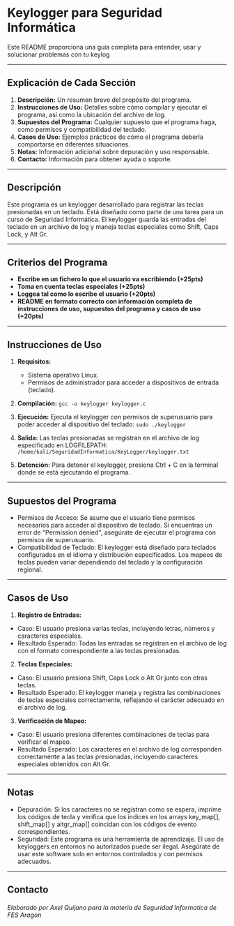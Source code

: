 # Keylogger para Seguridad Informática
Este README proporciona una guía completa para entender, usar y solucionar problemas con tu keylog

* * *
## Explicación de Cada Sección
1. **Descripción:** Un resumen breve del propósito del programa.
2. **Instrucciones de Uso:** Detalles sobre cómo compilar y ejecutar el programa, así como la ubicación del archivo de log.
3. **Supuestos del Programa:** Cualquier supuesto que el programa haga, como permisos y compatibilidad del teclado.
4. **Casos de Uso:** Ejemplos prácticos de cómo el programa debería comportarse en diferentes situaciones.
5. **Notas:** Información adicional sobre depuración y uso responsable.
6. **Contacto:** Información para obtener ayuda o soporte.

* * *
## Descripción
Este programa es un keylogger desarrollado para registrar las teclas presionadas en un teclado. Está diseñado como parte de una tarea para un curso de Seguridad Informática. El keylogger guarda las entradas del teclado en un archivo de log y maneja teclas especiales como Shift, Caps Lock, y Alt Gr.

* * *
## Criterios del Programa
- **Escribe en un fichero lo que el usuario va escribiendo (+25pts)**
- **Toma en cuenta teclas especiales (+25pts)**
- **Loggea tal como lo escribe el usuario (+20pts)**
- **README en formato correcto con información completa de instrucciones de uso, supuestos del programa y casos de uso (+20pts)**

* * *
## Instrucciones de Uso
1. **Requisitos:**
   - Sistema operativo Linux.
   - Permisos de administrador para acceder a dispositivos de entrada (teclado).

2. **Compilación:**
   `gcc -o keylogger keylogger.c`

3. **Ejecución:**
Ejecuta el keylogger con permisos de superusuario para poder acceder al dispositivo del teclado:
  `sudo ./keylogger`

4. **Salida:**
Las teclas presionadas se registran en el archivo de log especificado en LOGFILEPATH:
  `/home/kali/SeguridadInformatica/KeyLogger/keylogger.txt`

5. **Detención:**
  Para detener el keylogger, presiona Ctrl + C en la terminal donde se está ejecutando el programa.

* * *
## Supuestos del Programa
  - Permisos de Acceso: Se asume que el usuario tiene permisos necesarios para acceder al dispositivo de teclado. Si encuentras un error de "Permission denied", asegúrate de ejecutar el programa con permisos de superusuario.
  - Compatibilidad de Teclado: El keylogger está diseñado para teclados configurados en el idioma y distribución especificados. Los mapeos de teclas pueden variar dependiendo del teclado y la configuración regional.

* * *
## Casos de Uso
1. **Registro de Entradas:**
  - Caso: El usuario presiona varias teclas, incluyendo letras, números y caracteres especiales.
  - Resultado Esperado: Todas las entradas se registran en el archivo de log con el formato correspondiente a las teclas presionadas.

2. **Teclas Especiales:**
  - Caso: El usuario presiona Shift, Caps Lock o Alt Gr junto con otras teclas.
  - Resultado Esperado: El keylogger maneja y registra las combinaciones de teclas especiales correctamente, reflejando el carácter adecuado en el archivo de log.

3. **Verificación de Mapeo:**
  - Caso: El usuario presiona diferentes combinaciones de teclas para verificar el mapeo.
  - Resultado Esperado: Los caracteres en el archivo de log corresponden correctamente a las teclas presionadas, incluyendo caracteres especiales obtenidos con Alt Gr.

* * *
## Notas
  - Depuración: Si los caracteres no se registran como se espera, imprime los códigos de tecla y verifica que los índices en los arrays key_map[], shift_map[] y altgr_map[] coincidan con los códigos de evento correspondientes.
  - Seguridad: Este programa es una herramienta de aprendizaje. El uso de keyloggers en entornos no autorizados puede ser ilegal. Asegúrate de usar este software solo en entornos controlados y con permisos adecuados.

* * *
## Contacto
  ###### Elaborado por Axel Quijano para la materia de Seguridad Informatica de FES Aragon
